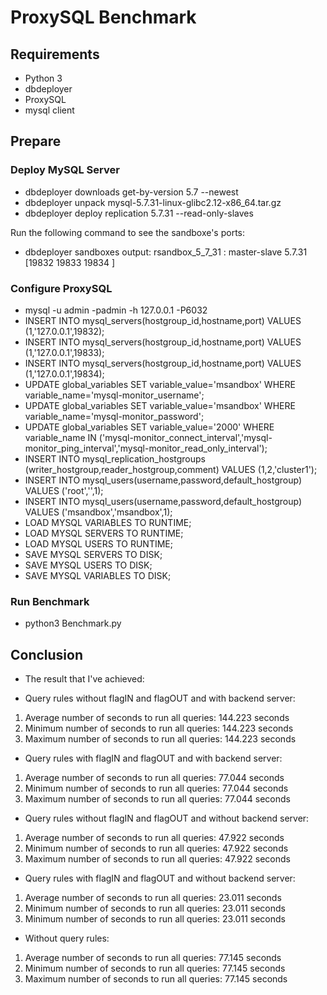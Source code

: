 # ProxySQL Benchmark

## Requirements
* Python 3
* dbdeployer
* ProxySQL
* mysql client
  
## Prepare

### Deploy MySQL Server

* dbdeployer downloads get-by-version 5.7 --newest
* dbdeployer unpack mysql-5.7.31-linux-glibc2.12-x86_64.tar.gz
* dbdeployer deploy replication 5.7.31 --read-only-slaves

Run the following command to see the sandboxe's ports:
* dbdeployer sandboxes
output: rsandbox_5_7_31 : master-slave 5.7.31 [19832 19833 19834 ]
  
### Configure ProxySQL

* mysql -u admin -padmin -h 127.0.0.1 -P6032
* INSERT INTO mysql_servers(hostgroup_id,hostname,port) VALUES (1,'127.0.0.1',19832);
* INSERT INTO mysql_servers(hostgroup_id,hostname,port) VALUES (1,'127.0.0.1',19833);
* INSERT INTO mysql_servers(hostgroup_id,hostname,port) VALUES (1,'127.0.0.1',19834);
* UPDATE global_variables SET variable_value='msandbox' WHERE variable_name='mysql-monitor_username';
* UPDATE global_variables SET variable_value='msandbox' WHERE variable_name='mysql-monitor_password';
* UPDATE global_variables SET variable_value='2000' WHERE variable_name IN ('mysql-monitor_connect_interval','mysql-monitor_ping_interval','mysql-monitor_read_only_interval');
* INSERT INTO mysql_replication_hostgroups (writer_hostgroup,reader_hostgroup,comment) VALUES (1,2,'cluster1');
* INSERT INTO mysql_users(username,password,default_hostgroup) VALUES ('root','',1);
* INSERT INTO mysql_users(username,password,default_hostgroup) VALUES ('msandbox','msandbox',1);
* LOAD MYSQL VARIABLES TO RUNTIME;
* LOAD MYSQL SERVERS TO RUNTIME;
* LOAD MYSQL USERS TO RUNTIME;
* SAVE MYSQL SERVERS TO DISK;
* SAVE MYSQL USERS TO DISK;
* SAVE MYSQL VARIABLES TO DISK;

### Run Benchmark

* python3 Benchmark.py

## Conclusion

* The result that I've achieved:

* Query rules without flagIN and flagOUT and with backend server:
1. Average number of seconds to run all queries: 144.223 seconds
2. Minimum number of seconds to run all queries: 144.223 seconds
3. Maximum number of seconds to run all queries: 144.223 seconds

* Query rules with flagIN and flagOUT and with backend server:
1. Average number of seconds to run all queries: 77.044 seconds
2. Minimum number of seconds to run all queries: 77.044 seconds
3. Maximum number of seconds to run all queries: 77.044 seconds

* Query rules without flagIN and flagOUT and without backend server: 
1. Average number of seconds to run all queries: 47.922 seconds
2. Minimum number of seconds to run all queries: 47.922 seconds
3. Maximum number of seconds to run all queries: 47.922 seconds

* Query rules with flagIN and flagOUT and without backend server: 
1. Average number of seconds to run all queries: 23.011 seconds
2. Minimum number of seconds to run all queries: 23.011 seconds
3. Minimum number of seconds to run all queries: 23.011 seconds

* Without query rules:
1. Average number of seconds to run all queries: 77.145 seconds
2. Minimum number of seconds to run all queries: 77.145 seconds
3. Maximum number of seconds to run all queries: 77.145 seconds
